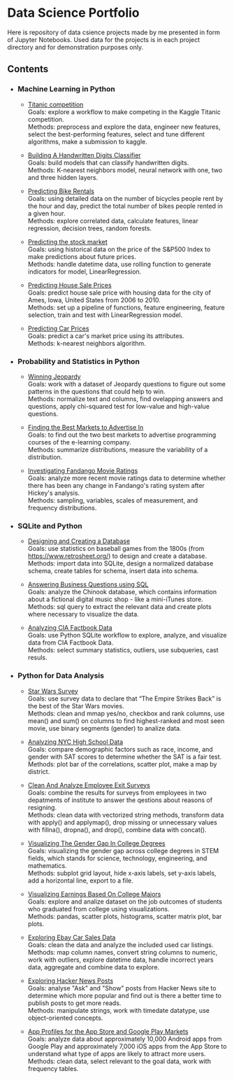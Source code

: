 # Data Science Portfolio

Here is repository of data csience projects made by me presented in form of Jupyter Notebooks. Used data for the projects is in each project directory and for demonstration purposes only.

## Contents

- ### Machine Learning in Python

    - [Titanic competition](https://github.com/liudmylaru/data-science-portfolio/blob/master/20_datascience_workflow/titanic_for_kaggle.ipynb)\
    Goals: explore a workflow to make competing in the Kaggle Titanic competition.\
    Methods: preprocess and explore the data, engineer new features, select the best-performing features, select and tune different algorithms, make a submission to kaggle.

    - [Building A Handwritten Digits Classifier](https://github.com/liudmylaru/data-science-portfolio/blob/master/19_handwritten_digits_classifier/digits_classifier.ipynb)\
    Goals: build models that can classify handwritten digits.\
    Methods: K-nearest neighbors model, neural network with one, two and three hidden layers.
    
    - [Predicting Bike Rentals](https://github.com/liudmylaru/data-science-portfolio/blob/master/18_predict_bike_rentals/bike_rentals.ipynb)\
    Goals: using detailed data on the number of bicycles people rent by the hour and day, predict the total number of bikes people rented in a given hour.\
    Methods: explore correlated data, calculate features, linear regression, decision trees, random forests.

    - [ Predicting the stock market](https://github.com/liudmylaru/data-science-portfolio/blob/master/17_predict_stock_market/improved.py)\
    Goals: using historical data on the price of the S&P500 Index to make predictions about future prices.\
    Methods: handle datetime data, use rolling function to generate indicators for model, LinearRegression.

    - [Predicting House Sale Prices](https://github.com/liudmylaru/data-science-portfolio/blob/master/16_predict_house_sale_prices/house_sale_prices.ipynb)\
    Goals: predict house sale price with housing data for the city of Ames, Iowa, United States from 2006 to 2010.\
    Methods: set up a pipeline of functions, feature engineering, feature selection, train and test with LinearRegression model.

    - [Predicting Car Prices](https://github.com/liudmylaru/data-science-portfolio/blob/master/15_predict_car_prices/car_prices.ipynb)\
    Goals: predict a car's market price using its attributes.\
    Methods: k-nearest neighbors algorithm.

- ### Probability and Statistics in Python

    - [Winning Jeopardy](https://github.com/liudmylaru/data-science-portfolio/blob/master/14_winning_jeopardy/winning_jeopardy.ipynb)\
    Goals: work with a dataset of Jeopardy questions to figure out some patterns in the questions that could help to win.\
    Methods: normalize text and columns, find ovelapping answers and questions, apply chi-squared test for low-value and high-value questions.
    
    - [Finding the Best Markets to Advertise In](https://github.com/liudmylaru/data-science-portfolio/blob/master/13_find_best_markets_to_advertise_in/best_markets.ipynb)\
    Goals: to find out the two best markets to advertise programming courses of the e-learning company.\
    Methods: summarize distributions, measure the variability of a distribution.

    - [Investigating Fandango Movie Ratings](https://github.com/liudmylaru/data-science-portfolio/blob/master/12_fandango_movie_ratings/movie_ratings.ipynb)\
    Goals: analyze more recent movie ratings data to determine whether there has been any change in Fandango's rating system after Hickey's analysis.\
    Methods: sampling, variables, scales of measurement, and frequency distributions. 

- ### SQLite and Python

    - [Designing and Creating a Database](https://github.com/liudmylaru/data-science-portfolio/blob/master/11_design_create_batabase/create_db.ipynb)\
    Goals: use statistics on baseball games from the 1800s (from https://www.retrosheet.org/) to design and create a database.\
    Methods: import data into SQLite, design a normalized database schema, create tables for schema, insert data into schema.

    - [Answering Business Questions using SQL](https://github.com/liudmylaru/data-science-portfolio/blob/master/10_%20answer_business_questions_with_sql/%20business_q_a_with_sql.ipynb)\
    Goals: analyze the Chinook database, which contains information about a fictional digital music shop - like a mini-iTunes store.\
    Methods: sql query to extract the relevant data and create plots where necessary to visualize the data.

    - [Analyzing CIA Factbook Data](https://github.com/liudmylaru/data-science-portfolio/blob/master/09_analys_cia_factbook_with_sqlite/cia_factbook_with_sqlite.ipynb)\
    Goals: use Python SQLite workflow to explore, analyze, and visualize data from CIA Factbook Data.\
    Methods: select summary statistics, outliers, use subqueries, cast resuls.

- ### Python for Data Analysis

    - [Star Wars Survey](https://github.com/liudmylaru/data-science-portfolio/blob/master/08_star_wars_survey/star_wars_survey.ipynb)\
    Goals: use survey data to declare that “The Empire Strikes Back” is the best of the Star Wars movies.\
    Methods: clean and mmap yes/no, checkbox and rank columns, use mean() and sum() on columns to find highest-ranked and most seen movie, use binary segments (gender) to analize data.

    - [Analyzing NYC High School Data](https://github.com/liudmylaru/data-science-portfolio/blob/master/07_nyc_high_school_data/nyc_high_schools.ipynb)\
    Goals: compare demographic factors such as race, income, and gender with SAT scores to determine whether the SAT is a fair test.\
    Methods: plot bar of the correlations, scatter plot, make a map by district. 

    - [Clean And Analyze Employee Exit Surveys](https://github.com/liudmylaru/data-science-portfolio/blob/master/06_%20clean_employee_exit_surveys/clean_exit_surveys.ipynb)\
    Goals: combine the results for surveys from employees in two depatments of institute to answer the qestions about reasons of resigning.\
    Methods: clean data with vectorized string methods, transform data with apply() and applymap(), drop missing or unnecessary values with fillna(), dropna(), and drop(), combine data with concat().

    - [Visualizing The Gender Gap In College Degrees](https://github.com/liudmylaru/data-science-portfolio/blob/master/05_visualize_gender_gap_in_degree/gender_gap.ipynb)\
    Goals: visualizing the gender gap across college degrees in STEM fields, which stands for science, technology, engineering, and mathematics.\
    Methods: subplot grid layout, hide x-axis labels, set y-axis labels, add a horizontal line, export to a file.
    
    - [Visualizing Earnings Based On College Majors](https://github.com/liudmylaru/data-science-portfolio/blob/master/04_visualize_salaries_after_college/salaries_after_college.ipynb)\
    Goals: explore and analize dataset on the job outcomes of students who graduated from college using visualizations.\
    Methods: pandas, scatter plots, histograms, scatter matrix plot, bar plots.

    - [Exploring Ebay Car Sales Data](https://github.com/liudmylaru/data-science-portfolio/blob/master/03_clean_data_used_cars/used_cars.ipynb)\
    Goals: clean the data and analyze the included used car listings.\
    Methods: map column names, convert string columns to numeric, work with outliers, explore datetime data, handle incorrect years data, aggregate and combine data to explore.
    
    - [Exploring Hacker News Posts](https://github.com/liudmylaru/data-science-portfolio/blob/master/02_hacker_news/hacker_news.ipynb)\
    Goals: analyse "Ask" and "Show" posts from Hacker News site to determine which more popular and find out is there a better time to publish posts to get more reads.\
    Methods: manipulate strings, work with timedate datatype, use object-oriented concepts.
    
    - [App Profiles for the App Store and Google Play Markets](https://github.com/liudmylaru/data-science-portfolio/blob/master/01_mobile_app_profiles/mob_apps.ipynb)\
    Goals: analyze data about approximately 10,000 Android apps from Google Play and approximately 7,000 iOS apps from the App Store to understand what type of apps are likely to attract more users.\
    Methods: clean data, select relevant to the goal data, work with frequency tables.
